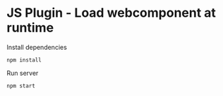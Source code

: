 # JS Plugin - Load webcomponent at runtime

Install dependencies
```
npm install
```

Run server 
```
npm start
```